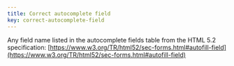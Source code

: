 ```yaml
---
title: Correct autocomplete field
key: correct-autocomplete-field
---
```


Any field name listed in the autocomplete fields table from the HTML 5.2 specification:
[https://www.w3.org/TR/html52/sec-forms.html#autofill-field](https://www.w3.org/TR/html52/sec-forms.html#autofill-field)
